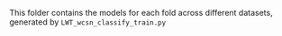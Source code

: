 This folder contains the models for each fold across different datasets, generated by `LWT_wcsn_classify_train.py`

